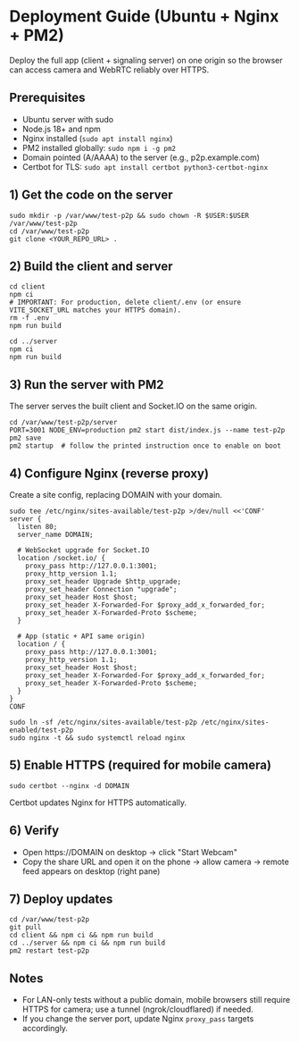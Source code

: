 # Deployment Guide (Ubuntu + Nginx + PM2)

Deploy the full app (client + signaling server) on one origin so the browser can access camera and WebRTC reliably over HTTPS.

## Prerequisites
- Ubuntu server with sudo
- Node.js 18+ and npm
- Nginx installed (`sudo apt install nginx`)
- PM2 installed globally: `sudo npm i -g pm2`
- Domain pointed (A/AAAA) to the server (e.g., p2p.example.com)
- Certbot for TLS: `sudo apt install certbot python3-certbot-nginx`

## 1) Get the code on the server
```
sudo mkdir -p /var/www/test-p2p && sudo chown -R $USER:$USER /var/www/test-p2p
cd /var/www/test-p2p
git clone <YOUR_REPO_URL> .
```

## 2) Build the client and server
```
cd client
npm ci
# IMPORTANT: For production, delete client/.env (or ensure VITE_SOCKET_URL matches your HTTPS domain).
rm -f .env
npm run build

cd ../server
npm ci
npm run build
```

## 3) Run the server with PM2
The server serves the built client and Socket.IO on the same origin.
```
cd /var/www/test-p2p/server
PORT=3001 NODE_ENV=production pm2 start dist/index.js --name test-p2p
pm2 save
pm2 startup  # follow the printed instruction once to enable on boot
```

## 4) Configure Nginx (reverse proxy)
Create a site config, replacing DOMAIN with your domain.
```
sudo tee /etc/nginx/sites-available/test-p2p >/dev/null <<'CONF'
server {
  listen 80;
  server_name DOMAIN;

  # WebSocket upgrade for Socket.IO
  location /socket.io/ {
    proxy_pass http://127.0.0.1:3001;
    proxy_http_version 1.1;
    proxy_set_header Upgrade $http_upgrade;
    proxy_set_header Connection "upgrade";
    proxy_set_header Host $host;
    proxy_set_header X-Forwarded-For $proxy_add_x_forwarded_for;
    proxy_set_header X-Forwarded-Proto $scheme;
  }

  # App (static + API same origin)
  location / {
    proxy_pass http://127.0.0.1:3001;
    proxy_http_version 1.1;
    proxy_set_header Host $host;
    proxy_set_header X-Forwarded-For $proxy_add_x_forwarded_for;
    proxy_set_header X-Forwarded-Proto $scheme;
  }
}
CONF

sudo ln -sf /etc/nginx/sites-available/test-p2p /etc/nginx/sites-enabled/test-p2p
sudo nginx -t && sudo systemctl reload nginx
```

## 5) Enable HTTPS (required for mobile camera)
```
sudo certbot --nginx -d DOMAIN
```
Certbot updates Nginx for HTTPS automatically.

## 6) Verify
- Open https://DOMAIN on desktop → click "Start Webcam"
- Copy the share URL and open it on the phone → allow camera → remote feed appears on desktop (right pane)

## 7) Deploy updates
```
cd /var/www/test-p2p
git pull
cd client && npm ci && npm run build
cd ../server && npm ci && npm run build
pm2 restart test-p2p
```

## Notes
- For LAN-only tests without a public domain, mobile browsers still require HTTPS for camera; use a tunnel (ngrok/cloudflared) if needed.
- If you change the server port, update Nginx `proxy_pass` targets accordingly.
